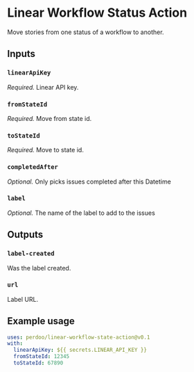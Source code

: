 # Linear Workflow Status Action

Move stories from one status of a workflow to another.

## Inputs

### `linearApiKey`

_Required._ Linear API key.

### `fromStateId`

_Required._ Move from state id.

### `toStateId`

_Required._ Move to state id.

### `completedAfter`

_Optional._ Only picks issues completed after this Datetime

### `label`

_Optional._ The name of the label to add to the issues

## Outputs

### `label-created`

Was the label created.

### `url`

Label URL.

## Example usage

```yaml
uses: perdoo/linear-workflow-state-action@v0.1
with:
  linearApiKey: ${{ secrets.LINEAR_API_KEY }}
  fromStateId: 12345
  toStateId: 67890
```

